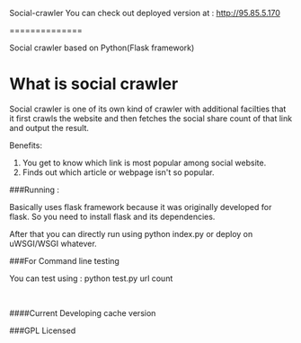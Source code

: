 Social-crawler
You can check out deployed version at : http://95.85.5.170

==============

Social crawler based on Python(Flask framework)


What is social crawler
=======================

Social crawler is one of its own kind of crawler with additional facilties that it first crawls the website and then fetches the social share count of that link and output the result.

Benefits:

1. You get to know which link is most popular among social website.
2. Finds out which article or webpage isn't so popular.


###Running :

Basically uses flask framework because it was originally developed for flask. So you need to install flask and its dependencies.

After that you can directly run using python index.py or deploy on uWSGI/WSGI whatever.


###For Command line testing 

You can test using : python test.py url count


<br>



####Current Developing cache version



###GPL Licensed
